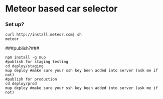 # Meteor based car selector #


### Set up? ###

```
curl http://install.meteor.com| sh
meteor
```


###publish?###

```
npm install -g mup
#publish for staging testing
cd deploy/staging
mup deploy #make sure your ssh key been added into server (ask me if not)
#publish for production
cd deploy/prod
mup deploy #make sure your ssh key been added into server (ask me if not)
```



